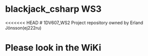 # blackjack_csharp WS3

<<<<<<< HEAD
﻿# 1DV607_WS2
Project repository owned by  Erland Jönsson(ej222ru)

# Please look in the WiKi


